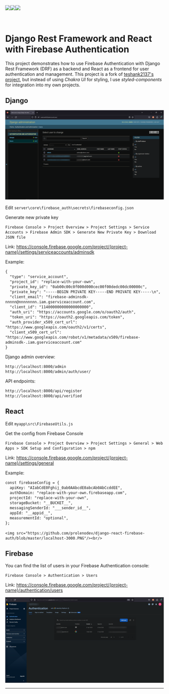 <div style="display:flex; align-items:center">
<img src="https://static.djangoproject.com/img/logos/django-logo-negative.png" style="height:50px">
<img src="https://firebase.google.com/downloads/brand-guidelines/PNG/logo-built_white.png" style="height:50px">
<img src="https://cdn4.iconfinder.com/data/icons/logos-3/600/React.js_logo-512.png" style="height:50px">
</div>

# Django Rest Framework and React with Firebase Authentication
This project demonstrates how to use Firebase Authentication with Django Rest Framework (DRF) as a backend and React as a frontend for user authentication and management. This project is a fork of [teshank2137's project](https://github.com/teshank2137/django-react-firebase-auth), but instead of using _Chakra UI_ for styling, I use _styled-components_ for integration into my own projects.

## Django

<img src="https://github.com/prolenodev/django-react-firebase-auth/blob/master/localhost-8000.PNG"/><br/>

Edit `server\core\firebase_auth\secrets\firebaseconfig.json`

Generate new private key

```
Firebase Console > Project Overview > Project Settings > Service Accounts > Firebase Admin SDK > Generate New Private Key > Download JSON file
```

Link: https://console.firebase.google.com/project/{project-name}/settings/serviceaccounts/adminsdk

Example:
```
{
  "type": "service_account",
  "project_id": "replace-with-your-own",
  "private_key_id": "0ab00c00c0f000d000cec00f00dedc00dc00000c",
  "private_key": "-----BEGIN PRIVATE KEY-----END PRIVATE KEY-----\n",
  "client_email": "firebase-adminsdk-nnnnn@nnnnnnnn.iam.gserviceaccount.com",
  "client_id": "114000000000000000000",
  "auth_uri": "https://accounts.google.com/o/oauth2/auth",
  "token_uri": "https://oauth2.googleapis.com/token",
  "auth_provider_x509_cert_url": "https://www.googleapis.com/oauth2/v1/certs",
  "client_x509_cert_url": "https://www.googleapis.com/robot/v1/metadata/x509/firebase-adminsdk-.iam.gserviceaccount.com"
}
```

Django admin overview:
```
http://localhost:8000/admin
http://localhost:8000/admin/auth/user/
```
API endpoints:
```
http://localhost:8000/api/register
http://localhost:8000/api/verified
```

## React

Edit `myapp\src\FirebaseUtils.js`

Get the config from Firebase Console

```
Firebase Console > Project Overview > Project Settings > General > Web Apps > SDK Setup and Configuration > npm
```

Link: https://console.firebase.google.com/project/{project-name}/settings/general

Example:
```
const firebaseConfig = {
  apiKey: "AIabCdE0Fghij_0ab0AAbcdE0abcAb0AbCcddEE",
  authDomain: "replace-with-your-own.firebaseapp.com",
  projectId: "replace-with-your-own",
  storageBucket: "__BUCKET__",
  messagingSenderId: "___sender_id__",
  appId: "__appid__",
  measurementId: "optional",
};

<img src="https://github.com/prolenodev/django-react-firebase-auth/blob/master/localhost-3000.PNG"/><br/>

```

## Firebase

You can find the list of users in your Firebase Authentication console:
```
Firebase Console > Authentication > Users
```

Link: https://console.firebase.google.com/project/{project-name}/authentication/users

<img src="https://github.com/prolenodev/django-react-firebase-auth/blob/master/firebase-console-users.png"/><br/>


---